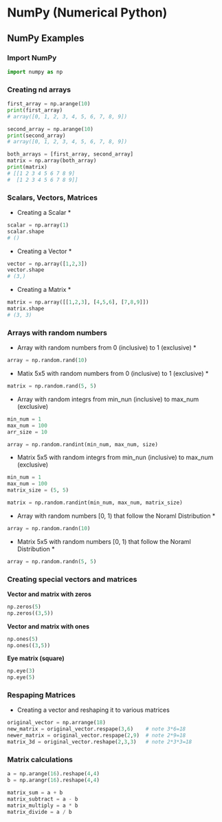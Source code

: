 # NumPy (Numerical Python)

## NumPy Examples

### Import NumPy

```python
import numpy as np
```

### Creating nd arrays

```python
first_array = np.arange(10)
print(first_array)
# array([0, 1, 2, 3, 4, 5, 6, 7, 8, 9])
```

```python
second_array = np.arange(10)
print(second_array)
# array([0, 1, 2, 3, 4, 5, 6, 7, 8, 9])
```

```python
both_arrays = [first_array, second_array]
matrix = np.array(both_array)
print(matrix)
# [[1 2 3 4 5 6 7 8 9]
#  [1 2 3 4 5 6 7 8 9]]
```
### Scalars, Vectors, Matrices

* Creating a Scalar *

```python
scalar = np.array(1)
scalar.shape
# ()
```

* Creating a Vector *

```python
vector = np.array([1,2,3])
vector.shape
# (3,)
```

* Creating a Matrix *

```python
matrix = np.array([[1,2,3], [4,5,6], [7,8,9]])
matrix.shape
# (3, 3)
```

### Arrays with random numbers

* Array with random numbers from 0 (inclusive) to 1 (exclusive) *

```python
array = np.random.rand(10)
```

* Matix 5x5 with random numbers from 0 (inclusive) to 1 (exclusive) *
```python
matrix = np.random.rand(5, 5)
```


* Array with random integrs from min_nun (inclusive) to max_num (exclusive)

```python
min_num = 1
max_num = 100
arr_size = 10

array = np.random.randint(min_num, max_num, size)
```

* Matrix 5x5 with random integrs from min_nun (inclusive) to max_num (exclusive)

```python
min_num = 1
max_num = 100
matrix_size = (5, 5)

matrix = np.random.randint(min_num, max_num, matrix_size)
```

* Array with random numbers [0, 1) that follow the Noraml Distribution *

```python
array = np.random.randn(10)
```

* Matrix 5x5 with random numbers [0, 1) that follow the Noraml Distribution *

```python
array = np.random.randn(5, 5)
```

### Creating special vectors and matrices

**Vector and matrix with zeros**

```python
np.zeros(5)
np.zeros((3,5))
```

**Vector and matrix with ones**

```python
np.ones(5)
np.ones((3,5))
```

**Eye matrix (square)**

```python
np.eye(3)
np.eye(5)
```

### Respaping Matrices

* Creating a vector and reshaping it to various matrices

```python
original_vector = np.arrange(18)
new_matrix = original_vector.respape(3,6)    # note 3*6=18
newer_matrix = original_vector.respape(2,9)  # note 2*9=18
matrix_3d = original_vector.reshape(2,3,3)   # note 2*3*3=18
```

### Matrix calculations

```python
a = np.arange(16).reshape(4,4)
b = np.arangr(16).reshape(4,4)

matrix_sum = a + b
matrix_subtract = a - b
matrix_multiply = a * b
matrix_divide = a / b
```

